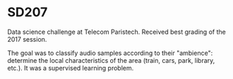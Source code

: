 # SD207
Data science challenge at Telecom Paristech.
Received best grading of the 2017 session.

The goal was to classify audio samples according to their "ambience": determine the local characteristics of the area (train, cars, park, library, etc.). It was a supervised learning problem.
